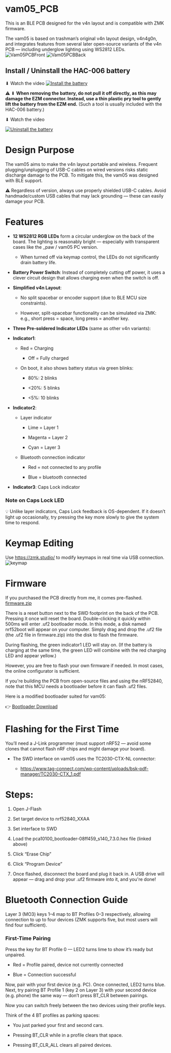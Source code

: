 # vam05_PCB
This is an BLE PCB designed for the v4n layout and is compatible with ZMK firmware.

The vam05 is based on trashman’s original v4n layout design, v4n4g0n, and integrates features from several later open-source variants of the v4n PCB — including underglow lighting using WS2812 LEDs.
![Vam05PCBFront](https://github.com/user-attachments/assets/7c10bdcd-64a6-40ac-a1de-a828d1bf4bd3)
![Vam05PCBBack](https://github.com/user-attachments/assets/776ec8a7-192a-40b2-8d78-594aae91401b)

## Install / Uninstall the HAC-006 battery
⬇ Watch the video
[![Install the battery](https://img.youtube.com/vi/nf2Lfo7mWOo/0.jpg)](https://www.youtube.com/watch?v=nf2Lfo7mWOo)

⚠️ ⬇ **When removing the battery, do not pull it off directly, as this may damage the EZM connector. Instead, use a thin plastic pry tool to gently lift the battery from the EZM end.** (Such a tool is usually included with the HAC-006 battery.)

⬇ Watch the video

[![Uninstall the battery](https://img.youtube.com/vi/oJaKfc10HQI/0.jpg)](https://www.youtube.com/watch?v=oJaKfc10HQI)


# Design Purpose
The vam05 aims to make the v4n layout portable and wireless. Frequent plugging/unplugging of USB-C cables on wired versions risks static discharge damage to the PCB. To mitigate this, the vam05 was designed with BLE support.

⚠️ Regardless of version, always use properly shielded USB-C cables. Avoid handmade/custom USB cables that may lack grounding — these can easily damage your PCB.

# Features
- **12 WS2812 RGB LEDs** form a circular underglow on the back of the board. The lighting is reasonably bright — especially with transparent cases like the _paw / vam05 PC version.

  - When turned off via keymap control, the LEDs do not significantly drain battery life.

- **Battery Power Switch**: Instead of completely cutting off power, it uses a clever circuit design that allows charging even when the switch is off.

- **Simplified v4n Layout**:

  - No split spacebar or encoder support (due to BLE MCU size constraints).

  - However, split-spacebar functionality can be simulated via ZMK: e.g., short press = space, long press = another key.

- **Three Pre-soldered Indicator LEDs** (same as other v4n variants):

- **Indicator1**:

  - Red = Charging

    - Off = Fully charged

  - On boot, it also shows battery status via green blinks:

    - 80%: 2 blinks

    - <20%: 5 blinks

    - <5%: 10 blinks

- **Indicator2**:
  - Layer indicator

    - Lime = Layer 1

    - Magenta = Layer 2

    - Cyan = Layer 3
      
  - Bluetooth connection indicator

    - Red = not connected to any profile

    - Blue = bluetooth connected

- **Indicator3**: Caps Lock indicator

### Note on Caps Lock LED
💡 Unlike layer indicators, Caps Lock feedback is OS-dependent. If it doesn’t light up occasionally, try pressing the key more slowly to give the system time to respond.


# Keymap Editing
Use https://zmk.studio/ to modify keymaps in real time via USB connection.
![keymap](https://github.com/user-attachments/assets/7d019430-5735-4961-abc1-3cefaf85caa3)


# Firmware
If you purchased the PCB directly from me, it comes pre-flashed. 
[firmware.zip](https://github.com/user-attachments/files/20825480/firmware.zip)


There is a reset button next to the SWD footprint on the back of the PCB. Pressing it once will reset the board. Double-clicking it quickly within 500ms will enter .uf2 bootloader mode. In this mode, a disk named nrf52boot will appear on your computer. Simply drag and drop the .uf2 file (the .uf2 file in firmware.zip) into the disk to flash the firmware.

During flashing, the green indicator1 LED will stay on. (If the battery is charging at the same time, the green LED will combine with the red charging LED and appear yellow.)

However, you are free to flash your own firmware if needed. In most cases, the online configurator is sufficient.

If you're building the PCB from open-source files and using the nRF52840, note that this MCU needs a bootloader before it can flash .uf2 files. 

Here is a modified bootloader suited for vam05:

👉 [Bootloader Download](https://github.com/Gasiro/Adafruit_nRF52_Bootloader/actions/runs/14868433935/artifacts/3073119494)


# Flashing for the First Time

You’ll need a J-Link programmer (must support nRF52 — avoid some clones that cannot flash nRF chips and might damage your board).

- The SWD interface on vam05 uses the TC2030-CTX-NL connector:

  - https://www.tag-connect.com/wp-content/uploads/bsk-pdf-manager/TC2030-CTX_1.pdf

# Steps:
1. Open J-Flash

2. Set target device to nrf52840_XXAA

3. Set interface to SWD

4. Load the pca10100_bootloader-08ff459_s140_7.3.0.hex file (linked above)

5. Click “Erase Chip”

6. Click “Program Device”

7. Once flashed, disconnect the board and plug it back in. A USB drive will appear — drag and drop your .uf2 firmware into it, and you're done!


# Bluetooth Connection Guide

Layer 3 (MO3) keys 1–4 map to BT Profiles 0–3 respectively, allowing connection to up to four devices (ZMK supports five, but most users will find four sufficient).

### First-Time Pairing

Press the key for BT Profile 0 — LED2 turns lime to show it’s ready but unpaired.

- Red = Profile paired, device not currently connected

- Blue = Connection successful

Now, pair with your first device (e.g. PC). Once connected, LED2 turns blue.
Next, try pairing BT Profile 1 (key 2 on Layer 3) with your second device (e.g. phone) the same way — don’t press BT_CLR between pairings.

Now you can switch freely between the two devices using their profile keys.

Think of the 4 BT profiles as parking spaces:

- You just parked your first and second cars.

- Pressing BT_CLR while in a profile clears that space.

- Pressing BT_CLR_ALL clears all paired devices.



